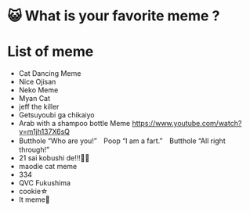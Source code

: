 # 😺 What is your favorite meme ?

# List of meme
- Cat Dancing Meme
- Nice Ojisan
- Neko Meme
- Myan Cat
- jeff the killer
- Getsuyoubi ga chikaiyo
- Arab with a shampoo bottle Meme <https://www.youtube.com/watch?v=m1jh137X6sQ>
- Butthole “Who are you!”　Poop “I am a fart.”　Butthole “All right through!”
- 21 sai kobushi de!!!🤜🤛 
- maodie cat meme
- 334
- QVC Fukushima
- cookie☆
- It meme🤡
